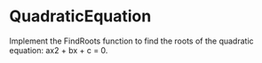 # QuadraticEquation
Implement the FindRoots function to find the roots of the quadratic equation: ax2 + bx + c = 0.
